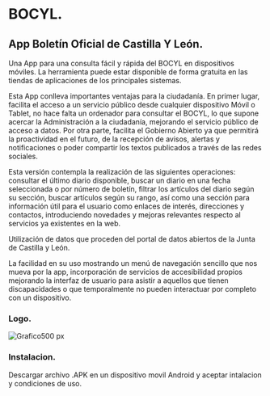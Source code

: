 
# BOCYL.

## App Boletín Oficial de Castilla Y León.

Una App para una consulta fácil y rápida del BOCYL en dispositivos móviles. La herramienta puede estar disponible de forma gratuita en las tiendas de aplicaciones de los principales sistemas.

Esta App conlleva importantes ventajas para la ciudadanía. En primer lugar, facilita el acceso a un servicio público desde cualquier dispositivo Móvil o Tablet, no hace falta un ordenador para consultar el BOCYL, lo que supone acercar la Administración a la ciudadanía, mejorando el servicio público de acceso a datos.
Por otra parte, facilita el Gobierno Abierto ya que permitirá la proactividad en el futuro, de la recepción de avisos, alertas y notificaciones o poder compartir los textos publicados a través de las redes sociales.

Esta versión contempla la realización de las siguientes operaciones: consultar el último diario disponible, buscar un diario en una fecha seleccionada o por número de boletín, filtrar los artículos del diario según su sección, buscar artículos según su rango, así como una sección para información útil para el usuario como enlaces de interés, direcciones y contactos, introduciendo novedades y mejoras relevantes respecto al servicios ya existentes en la web.

Utilización de datos que proceden del portal de datos abiertos de la Junta de Castilla y León.

La facilidad en su uso mostrando un menú de navegación sencillo que nos mueva por la app, incorporación de servicios de accesibilidad propios mejorando la interfaz de usuario para asistir a aquellos que tienen discapacidades o que temporalmente no pueden interactuar por completo con un dispositivo.


### Logo.

![Grafico500 px](https://user-images.githubusercontent.com/50744075/125844323-a850c061-e2d9-448e-bffc-d662b388acf9.png)

### Instalacion.

Descargar archivo .APK en un dispositivo movil Android y aceptar intalacion y condiciones de uso.
